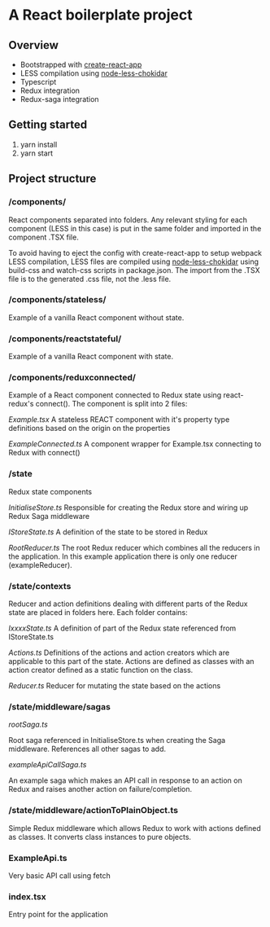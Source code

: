 # A React boilerplate project

## Overview

- Bootstrapped with [create-react-app](https://github.com/facebook/create-react-app)
- LESS compilation using [node-less-chokidar](https://github.com/sampi/node-less-chokidar)
- Typescript
- Redux integration
- Redux-saga integration

## Getting started

1. yarn install
2. yarn start

## Project structure

### /components/

React components separated into folders. Any relevant styling for each component (LESS in this case) is put in the same folder and imported in the component .TSX file.

To avoid having to eject the config with create-react-app to setup webpack LESS compilation, LESS files are compiled using [node-less-chokidar](https://github.com/sampi/node-less-chokidar) using build-css and watch-css scripts in package.json. The import from the .TSX file is to the generated .css file, not the .less file.

### /components/stateless/

Example of a vanilla React component without state.

### /components/reactstateful/

Example of a vanilla React component with state.

### /components/reduxconnected/

Example of a React component connected to Redux state using react-redux's connect(). The component is split into 2 files:

*Example.tsx*
A stateless REACT component with it's property type definitions based on the origin on the properties

*ExampleConnected.ts*
A component wrapper for Example.tsx connecting to Redux with connect()

### /state

Redux state components

*InitialiseStore.ts*
Responsible for creating the Redux store and wiring up Redux Saga middleware

*IStoreState.ts*
A definition of the state to be stored in Redux

*RootReducer.ts*
The root Redux reducer which combines all the reducers in the application. In this example application there is only one reducer (exampleReducer).

### /state/contexts

Reducer and action definitions dealing with different parts of the Redux state are placed in folders here. Each folder contains:

*IxxxxState.ts*
A definition of part of the Redux state referenced from IStoreState.ts

*Actions.ts*
Definitions of the actions and action creators which are applicable to this part of the state. Actions are defined as classes with an action creator defined as a static function on the class.

*Reducer.ts*
Reducer for mutating the state based on the actions

### /state/middleware/sagas

*rootSaga.ts*

Root saga referenced in InitialiseStore.ts when creating the Saga middleware. References all other sagas to add.

*exampleApiCallSaga.ts*

An example saga which makes an API call in response to an action on Redux and raises another action on failure/completion.

### /state/middleware/actionToPlainObject.ts

Simple Redux middleware which allows Redux to work with actions defined as classes. It converts class instances to pure objects.

### ExampleApi.ts

Very basic API call using fetch

### index.tsx

Entry point for the application
